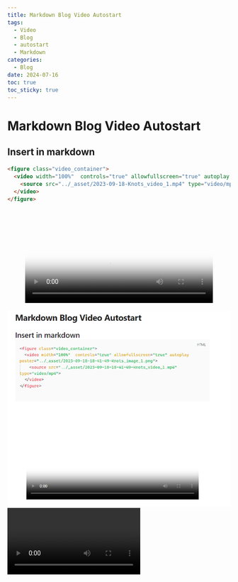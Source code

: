 ```yaml
---
title: Markdown Blog Video Autostart
tags:
  - Video
  - Blog
  - autostart
  - Markdown
categories:
  - Blog
date: 2024-07-16
toc: true
toc_sticky: true
---
```

# Markdown Blog Video Autostart

## Insert in markdown 
```html
<figure class="video_container">
  <video width="100%"  controls="true" allowfullscreen="true" autoplay poster="../_asset/2023-09-18-Knots_image_1.png">
    <source src="../_asset/2023-09-18-Knots_video_1.mp4" type="video/mp4">
  </video>
</figure>

```

<figure class="video_container">
  <video width="100%"  controls="true" allowfullscreen="true" autoplay poster="../_asset/2023-09-18-Knots_image_1.png">
    <source src="../_asset/2023-09-18-Knots_video_1.mp4" type="video/mp4">
  </video>
</figure>


![](../_asset/2024-07-16-blog-video_image_1.png)
![](../_asset/2023-09-18-Knots_video_1.mp4)
